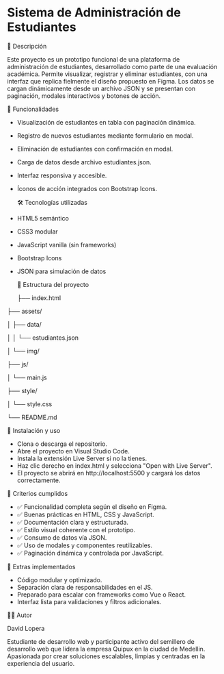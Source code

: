 # Sistema de Administración de Estudiantes

🧾 Descripción

Este proyecto es un prototipo funcional de una plataforma de administración de estudiantes, desarrollado como parte de una evaluación académica. Permite visualizar, registrar y eliminar estudiantes, con una interfaz que replica fielmente el diseño propuesto en Figma. Los datos se cargan dinámicamente desde un archivo JSON y se presentan con paginación, modales interactivos y botones de acción.

🎯 Funcionalidades

- Visualización de estudiantes en tabla con paginación dinámica.
- Registro de nuevos estudiantes mediante formulario en modal.
- Eliminación de estudiantes con confirmación en modal.
- Carga de datos desde archivo estudiantes.json.
- Interfaz responsiva y accesible.
- Íconos de acción integrados con Bootstrap Icons.

  🛠️ Tecnologías utilizadas
  
- HTML5 semántico
- CSS3 modular
- JavaScript vanilla (sin frameworks)
- Bootstrap Icons
- JSON para simulación de datos

  📂 Estructura del proyecto

  ├── index.html
  
├── assets/

│   ├── data/

│   │   └── estudiantes.json

│   └── img/

├── js/

│   └── main.js

├── style/

│   └── style.css

└── README.md


🚀 Instalación y uso

- Clona o descarga el repositorio.
- Abre el proyecto en Visual Studio Code.
- Instala la extensión Live Server si no la tienes.
- Haz clic derecho en index.html y selecciona "Open with Live Server".
- El proyecto se abrirá en http://localhost:5500 y cargará los datos correctamente.

📌 Criterios cumplidos

- ✅ Funcionalidad completa según el diseño en Figma.
- ✅ Buenas prácticas en HTML, CSS y JavaScript.
- ✅ Documentación clara y estructurada.
- ✅ Estilo visual coherente con el prototipo.
- ✅ Consumo de datos vía JSON.
- ✅ Uso de modales y componentes reutilizables.
- ✅ Paginación dinámica y controlada por JavaScript.

🌟 Extras implementados

- Código modular y optimizado.
- Separación clara de responsabilidades en el JS.
- Preparado para escalar con frameworks como Vue o React.
- Interfaz lista para validaciones y filtros adicionales.


👨‍💻 Autor

David Lopera

Estudiante de desarrollo web y participante activo del semillero de desarrollo web que lidera la empresa Quipux en la ciudad de Medellin. Apasionada por crear soluciones escalables, limpias y centradas en la experiencia del usuario.
